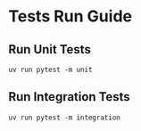 # Tests Run Guide

## Run Unit Tests

```shell
uv run pytest -m unit
```

## Run Integration Tests

```shell
uv run pytest -m integration
```